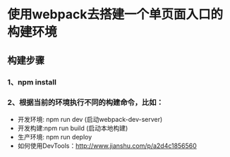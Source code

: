 # 使用webpack去搭建一个单页面入口的构建环境
## 构建步骤
### 1、npm install
### 2、根据当前的环境执行不同的构建命令，比如：
* 开发环境: npm run dev (启动webpack-dev-server)
* 开发构建:npm run build (启动本地构建)
* 生产环境: npm run deploy 
* 如何使用DevTools：http://www.jianshu.com/p/a2d4c1856560